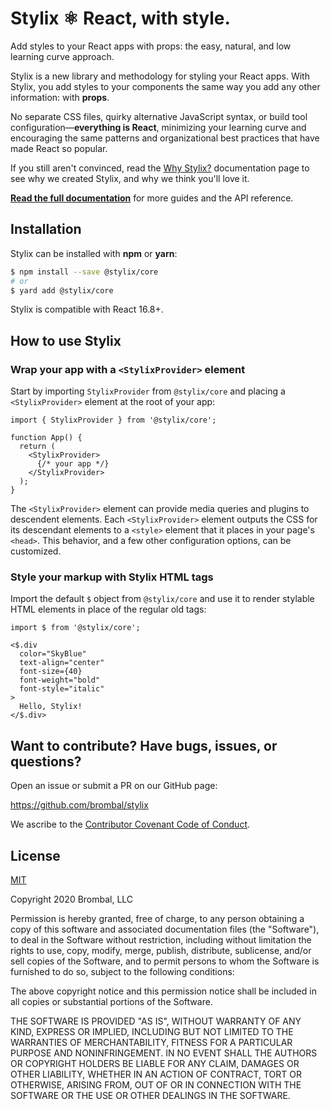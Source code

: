 # Stylix ⚛ React, with style.

Add styles to your React apps with props: the easy, natural, and low learning curve approach.

Stylix is a new library and methodology for styling your React apps. With Stylix, you add styles to
your components the same way you add any other information: with **props**.

No separate CSS files, quirky alternative JavaScript syntax, or build tool
configuration—**everything is React**, minimizing your learning curve and encouraging the same
patterns and organizational best practices that have made React so popular.

If you still aren't convinced, read the [Why Stylix?](https://stylix.dev) documentation page to see
why we created Stylix, and why we think you'll love it.

**[Read the full documentation](https://stylix.dev)** for more guides and the API reference.

## Installation

Stylix can be installed with **npm** or **yarn**:

```sh
$ npm install --save @stylix/core
# or
$ yard add @stylix/core
```

Stylix is compatible with React 16.8+.

## How to use Stylix

### Wrap your app with a `<StylixProvider>` element

Start by importing `StylixProvider` from `@stylix/core` and placing a `<StylixProvider>` element at
the root of your app:

```tsx
import { StylixProvider } from '@stylix/core';

function App() {
  return (
    <StylixProvider>
      {/* your app */}
    </StylixProvider>
  );
}
```

The `<StylixProvider>` element can provide media queries and plugins to descendent
elements. Each `<StylixProvider>` element outputs the CSS for its descendant elements to a `<style>`
element that it places in your page's `<head>`. This behavior, and a few other configuration
options, can be customized.

### Style your markup with Stylix HTML tags

Import the default `$` object from `@stylix/core` and use it to render stylable HTML elements in
place of the regular old tags:

```tsx
import $ from '@stylix/core';

<$.div
  color="SkyBlue"
  text-align="center"
  font-size={40}
  font-weight="bold"
  font-style="italic"
>
  Hello, Stylix!
</$.div>
```

## Want to contribute? Have bugs, issues, or questions?

Open an issue or submit a PR on our GitHub page:

https://github.com/brombal/stylix

We ascribe to the
[Contributor Covenant Code of Conduct](https://www.contributor-covenant.org/version/2/0/code_of_conduct).

## License

[MIT](https://opensource.org/licenses/MIT)

Copyright 2020 Brombal, LLC

Permission is hereby granted, free of charge, to any person obtaining a copy of this software and
associated documentation files (the "Software"), to deal in the Software without restriction,
including without limitation the rights to use, copy, modify, merge, publish, distribute,
sublicense, and/or sell copies of the Software, and to permit persons to whom the Software is
furnished to do so, subject to the following conditions:

The above copyright notice and this permission notice shall be included in all copies or substantial
portions of the Software.

THE SOFTWARE IS PROVIDED "AS IS", WITHOUT WARRANTY OF ANY KIND, EXPRESS OR IMPLIED, INCLUDING BUT
NOT LIMITED TO THE WARRANTIES OF MERCHANTABILITY, FITNESS FOR A PARTICULAR PURPOSE AND
NONINFRINGEMENT. IN NO EVENT SHALL THE AUTHORS OR COPYRIGHT HOLDERS BE LIABLE FOR ANY CLAIM, DAMAGES
OR OTHER LIABILITY, WHETHER IN AN ACTION OF CONTRACT, TORT OR OTHERWISE, ARISING FROM, OUT OF OR IN
CONNECTION WITH THE SOFTWARE OR THE USE OR OTHER DEALINGS IN THE SOFTWARE.

